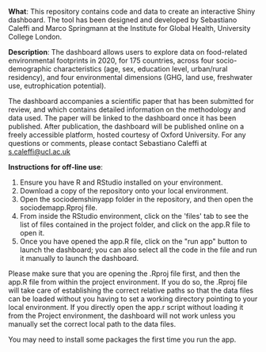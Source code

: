 **What**: 
This repository contains code and data to create an interactive Shiny dashboard. The tool has been designed and developed by Sebastiano Caleffi and Marco Springmann at the Institute for Global Health, University College London.

**Description**:
The dashboard allows users to explore data on food-related environmental footprints in 2020, for 175 countries, across four socio-demographic characteristics (age, sex, education level, urban/rural residency),
and four environmental dimensions (GHG, land use, freshwater use, eutrophication potential). 

The dashboard accompanies a scientific paper that has been submitted for review, and which contains detailed information on the methodology and data used. The paper will be linked to the dashboard once it has been published. After publication, the dashboard will be published online on a freely accessible platform, hosted courtesy of Oxford University.
For any questions or comments, please contact Sebastiano Caleffi at [s.caleffi@ucl.ac.uk](mailto:s.caleffi@ucl.ac.uk) 

**Instructions for off-line use**:

1. Ensure you have R and RStudio installed on your environment.
2. Download a copy of the repository onto your local environment.
3. Open the sociodemshinyapp folder in the repository, and then open the sociodemapp.Rproj file.
4. From inside the RStudio environment, click on the 'files' tab to see the list of files contained in the project folder, and click on the app.R file to open it.
5. Once you have opened the app.R file, click on the "run app" button to launch the dashboard; you can also select all the code in the file and run it manually to launch the dashboard.

Please make sure that you are opening the .Rproj file first, and then the app.R file from within the project environment. If you do so, the .Rproj file will take care of establishing the correct
relative paths so that the data files can be loaded without you having to set a working directory pointing to your local environment. If you directly open the app.r script without loading it from the 
Project environment, the dashboard will not work unless you manually set the correct local path to the data files.

You may need to install some packages the first time you run the app.
